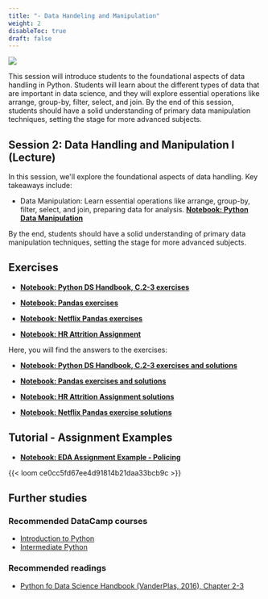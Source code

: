 ```yaml
---
title: "- Data Handeling and Manipulation"
weight: 2
disableToc: true
draft: false
---
```


![](https://raw.githubusercontent.com/aaubs/ds-master/main/media/hearder_goldie_space_2.png)

This session will introduce students to the foundational aspects of data handling in Python. Students will learn about the different types of data that are important in data science, and they will explore essential operations like arrange, group-by, filter, select, and join. By the end of this session, students should have a solid understanding of primary data manipulation techniques, setting the stage for more advanced subjects.

## Session 2: Data Handling and Manipulation I (Lecture)

In this session, we'll explore the foundational aspects of data handling. Key takeaways include:

* Data Manipulation: Learn essential operations like arrange, group-by, filter, select, and join, preparing data for analysis.
**[Notebook: Python Data Manipulation](https://colab.research.google.com/github/aaubs/ds-master/blob/main/courses/ds4b-m1-1-intro/notebooks/s1-manipilation.ipynb)**

By the end, students should have a solid understanding of primary data manipulation techniques, setting the stage for more advanced subjects.

## Exercises


* **[Notebook: Python DS Handbook, C.2-3 exercises](https://colab.research.google.com/github/aaubs/ds-master/blob/main/courses/ds4b-m1-1-intro/notebooks/s1-dshb-ex.ipynb)**

* **[Notebook: Pandas exercises](https://colab.research.google.com/github/aaubs/ds-master/blob/main/notebooks/M1-pandas-exercises.ipynb)**

* **[Notebook: Netflix Pandas exercises](https://colab.research.google.com/github/aaubs/ds-master/blob/main/notebooks/M1_EDA_Exercises_Disney.ipynb)**

* **[Notebook: HR Attrition Assignment](https://colab.research.google.com/github/aaubs/ds-master/blob/main/notebooks/M1_BDS23_EDA_visualize_assignment.ipynb)**

Here, you will find the answers to the exercises:

* **[Notebook: Python DS Handbook, C.2-3 exercises and solutions](https://colab.research.google.com/github/aaubs/ds-master/blob/main/notebooks/M1-solutions-chapters-2-3.ipynb)**

* **[Notebook: Pandas exercises and solutions](https://colab.research.google.com/github/aaubs/ds-master/blob/main/notebooks/M1-pandas-exercises-solutions.ipynb)**
  
*  **[Notebook: HR Attrition Assignment solutions](https://colab.research.google.com/github/aaubs/ds-master/blob/main/notebooks/M1-HR-aatrition-eda-exercise.ipynb)**
    
*  **[Notebook: Netflix Pandas exercise solutions](https://colab.research.google.com/github/aaubs/ds-master/blob/main/notebooks/Exercises_EDA_solutions.ipynb)**


## Tutorial - Assignment Examples

* **[Notebook: EDA Assignment Example - Policing](https://colab.research.google.com/github/aaubs/ds-master/blob/main/notebooks/M1-Policing_EDA_rev23.ipynb)**

{{< loom ce0cc5fd67ee4d91814b21daa33bcb9c >}}

<!-- * **[Notebook: EDA Assignment Example - Attrition](https://colab.research.google.com/github/aaubs/ds-master/blob/main/notebooks/M1-HR-aatrition-eda-exercise.ipynb)** -->


<!---
* [Python DS Handbook, C.2-3 answers](https://colab.research.google.com/github/aaubs/ds-master/blob/main/courses/ds4b-m1-1-intro/notebooks/s1-dshb-answers.ipynb)
--->

## Further studies

### Recommended DataCamp courses
* [Introduction to Python](https://app.datacamp.com/learn/courses/intro-to-python-for-data-science)
* [Intermediate Python](https://app.datacamp.com/learn/courses/intermediate-python)

### Recommended readings
* [Python fo Data Science Handbook (VanderPlas, 2016), Chapter 2-3](https://jakevdp.github.io/PythonDataScienceHandbook/)








